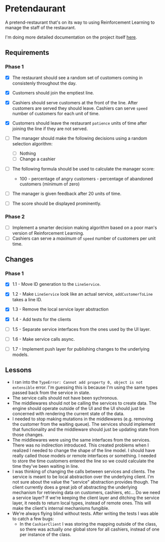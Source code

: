 # Pretendaurant

A pretend-restaurant that's on its way to using Reinforcement Learning to manage the staff of the restaurant.

I'm doing more detailed documentation on the project itself [here](./docs/developer.md).

## Requirements

### Phase 1

- [x] The restaurant should see a random set of customers coming in consistenly throughout the day.
- [x] Customers should join the emptiest line.
- [x] Cashiers should serve customers at the front of the line. After customers are served they should leave. Cashiers can serve `speed` number of customers for each unit of time.
- [x] Customers should leave the restaurant `patience` units of time after joining the line if they are not served.
- [ ] The manager should make the following decisions using a random selection algorithm:
    - [ ] Nothing
    - [ ] Change a cashier
- [ ] The following formula should be used to calculate the manager score:
    - 100 - percentage of angry customers - percentage of abandoned customers (minimum of zero)
- [ ] The manager is given feedback after 20 units of time.
- [ ] The score should be displayed prominently.


### Phase 2
- [ ] Implement a smarter decision making algorithm based on a poor man's version of Reinforcement Learning.
- [ ] Cashiers can serve a _maximum_ of `speed` number of customers per unit time.

## Changes

### Phase 1
- [x] 1.1 - Move ID generation to the `LineService`.
- [x] 1.2 - Make `LineService` look like an actual service, `addCustomerToLine` takes a line ID.
- [x] 1.3 - Remove the local service layer abstraction
- [x] 1.4 - Add tests for the clients
- [ ] 1.5 - Separate service interfaces from the ones used by the UI layer.
- [ ] 1.6 - Make service calls async.
- [ ] 1.7 - Implement push layer for publishing changes to the underlying models.



## Lessons

- I ran into the `TypeError: Cannot add property 0, object is not extensible` error. I'm guessing this is because I'm using the same types passed back from the service in state.
- The service calls should not have been sychronous.
- The middlewares should not be calling the services to create data. The engine should operate outside of the UI and the UI should just be concerned with rendering the current state of the data.
- I needed to stop making mutations in the middlewares (e.g. removing the customer from the waiting queue). The services should implement that functionality and the middleware should just be updating state from those changes.
- The middlewares were using the same interfaces from the services. There was no indirection introduced. This created problems when I realized I needed to change the shape of the line model. I should have really called those models or remote interfaces or something. I needed to store the time customers entered the line so we could calculate the time they've been waiting in line.
- I was thinking of changing the calls between services and clients. The service is meant to be local abstraction over the underlying client. I'm not sure about the value the "service" abstraction provides though. The client currently does a great job of abstracting the underlying mechanism for retrieving data on customers, cashiers, etc... Do we need a service layer? If we're keeping the client layer and ditching the service layer, it needs to return local types, instead of remote ones. This will make the client's internal mechanisms fungible.
- We're always flying blind without tests. After writing the tests I was able to catch a few bugs:
    - In the `CashierClient` I was storing the mapping outside of the class, so there was actually _one_ global store for all cashiers, instead of one per instance of the class.